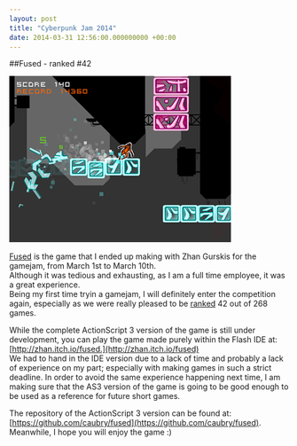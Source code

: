 ```yaml
---
layout: post
title: "Cyberpunk Jam 2014"
date: 2014-03-31 12:56:00.000000000 +00:00
---
```


##Fused - ranked #42

![Fused Screenshot](/images/fused_screenshot.png "Fused Screenshot")

[Fused](http://zhan.itch.io/fused) is the game that I ended up making with Zhan Gurskis for the gamejam, from March 1st to March 10th.  
Although it was tedious and exhausting, as I am a full time employee, it was a great experience.  
Being my first time tryin a gamejam, I will definitely enter the competition again, especially as we were really pleased to be [ranked](http://itch.io/jam/cyberpunk-jam/results?page=5) 42 out of 268 games.  

While the complete ActionScript 3 version of the game is still under development, you can play the game made purely within the Flash IDE at: [http://zhan.itch.io/fused.](http://zhan.itch.io/fused)    
We had to hand in the IDE version due to a lack of time and probably a lack of experience on my part; especially with making games in such a strict deadline. In order to avoid the same experience happening next time, I am making sure that the AS3 version of the game is going to be good enough to be used as a reference for future short games.  

The repository of the ActionScript 3 version can be found at: [https://github.com/caubry/fused](https://github.com/caubry/fused).  
Meanwhile, I hope you will enjoy the game :)